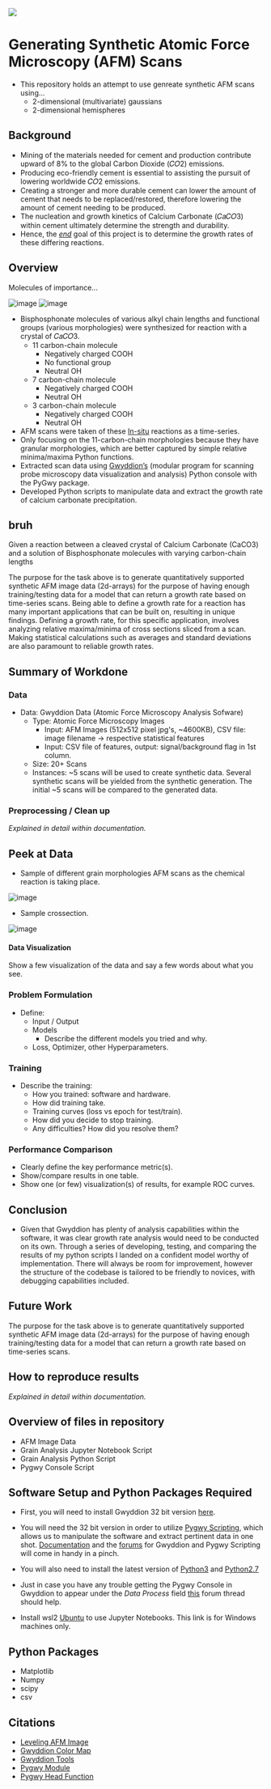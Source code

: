 ![](https://user-images.githubusercontent.com/89792487/208189079-d4fc4d67-01bc-4397-891e-52f05330eb12.png)

# Generating Synthetic Atomic Force Microscopy (AFM) Scans 

* This repository holds an attempt to use genreate synthetic AFM scans using... 
  * 2-dimensional (multivariate) gaussians
  * 2-dimensional hemispheres 

## Background

- Mining of the materials needed for cement and production contribute upward of 8% to the global Carbon Dioxide (𝐶𝑂2) emissions.
- Producing eco-friendly cement is essential to assisting the pursuit of lowering worldwide 𝐶𝑂2 emissions.
- Creating a stronger and more durable cement can lower the amount of cement that needs to be replaced/restored, therefore lowering the amount of cement needing to be produced.
- The nucleation and growth kinetics of Calcium Carbonate (𝐶𝑎𝐶𝑂3) within cement ultimately determine the strength and durability. 
- Hence, the <ins>*end*</ins> goal of this project is to determine the growth rates of these differing reactions.

## Overview

Molecules of importance...

![image](https://user-images.githubusercontent.com/89792487/235806003-09e8bc3a-f597-466b-850e-2d9820554cc2.png) ![image](https://user-images.githubusercontent.com/89792487/235805985-d4832663-c6cd-4724-9883-0283557edc9a.png) 

- Bisphosphonate molecules of various alkyl chain lengths and functional groups (various morphologies) were synthesized for reaction with a crystal of 𝐶𝑎𝐶𝑂3.
  - 11 carbon-chain molecule
    - Negatively charged COOH
    - No functional group 
    - Neutral OH
  - 7 carbon-chain molecule
    - Negatively charged COOH
    - Neutral OH
  - 3 carbon-chain molecule
    - Negatively charged COOH
    - Neutral OH
- AFM scans were taken of these [In-situ](https://homework.study.com/explanation/what-is-situ-in-organic-chemistry.html) reactions as a time-series.
- Only focusing on the 11-carbon-chain morphologies because they have granular morphologies, which are better captured by simple relative minima/maxima Python functions.
- Extracted scan data using [Gwyddion’s](http://gwyddion.net/) (modular program for scanning probe microscopy data visualization and analysis) Python console with the PyGwy package.
- Developed Python scripts to manipulate data and extract the growth rate of calcium carbonate precipitation.

## bruh 
Given a reaction between a cleaved crystal of Calcium Carbonate (CaCO3) and a solution of Bisphosphonate molecules with varying carbon-chain lengths 

The purpose for the task above is to generate quantitatively supported synthetic AFM image data (2d-arrays) for the purpose of having enough training/testing data for a model that can return a growth rate based on time-series scans. Being able to define a growth rate for a reaction has many important applications that can be built on, resulting in unique findings. Defining a growth rate, for this specific application, involves analyzing relative maxima/minima of cross sections sliced from a scan. Making statistical calculations such as averages and standard deviations are also paramount to reliable growth rates.

## Summary of Workdone
### Data

* Data: Gwyddion Data (Atomic Force Microscopy Analysis Sofware)
  * Type: Atomic Force Microscopy Images
    * Input: AFM Images (512x512 pixel jpg's, ~4600KB), CSV file: image filename -> respective statistical features
    * Input: CSV file of features, output: signal/background flag in 1st column.
  * Size: 20+ Scans
  * Instances: ~5 scans will be used to create synthetic data. Several synthetic scans will be yielded from the synthetic generation.  The initial ~5 scans will be compared to the generated data.

### Preprocessing / Clean up

*Explained in detail within documentation.*

## Peek at Data

* Sample of different grain morphologies AFM scans as the chemical reaction is taking place.


![image](https://user-images.githubusercontent.com/89792487/235526891-1a261fdc-9716-4b97-9bfe-bd2055f0b2f5.png)

* Sample crossection.


![image](https://user-images.githubusercontent.com/89792487/212432672-36cc6c40-362b-4877-9783-e73c8fdedfa6.png)

#### Data Visualization

Show a few visualization of the data and say a few words about what you see.

### Problem Formulation

* Define:
  * Input / Output
  * Models
    * Describe the different models you tried and why.
  * Loss, Optimizer, other Hyperparameters.

### Training

* Describe the training:
  * How you trained: software and hardware.
  * How did training take.
  * Training curves (loss vs epoch for test/train).
  * How did you decide to stop training.
  * Any difficulties? How did you resolve them?

### Performance Comparison

* Clearly define the key performance metric(s).
* Show/compare results in one table.
* Show one (or few) visualization(s) of results, for example ROC curves.

## Conclusion

* Given that Gwyddion has plenty of analysis capabilities within the software, it was clear growth rate analysis would need to be conducted on its own. Through a series of developing, testing, and comparing the results of my python scripts I landed on a confident model worthy of implementation. There will always be room for improvement, however the structure of the codebase is tailored to be friendly to novices, with debugging capabilities included.

## Future Work

The purpose for the task above is to generate quantitatively supported synthetic AFM image data (2d-arrays) for the purpose of having enough training/testing data for a model that can return a growth rate based on time-series scans.

## How to reproduce results

*Explained in detail within documentation.*

## Overview of files in repository

* AFM Image Data
* Grain Analysis Jupyter Notebook Script
* Grain Analysis Python Script
* Pygwy Console Script

## Software Setup and Python Packages Required

* First, you will need to install Gwyddion 32 bit version [here](https://sourceforge.net/projects/gwyddion/files/gwyddion/2.62/Gwyddion-2.62.win32.exe/download).

* You will need the 32 bit version in order to utilize [Pygwy Scripting](http://gwyddion.net/documentation/user-guide-en/pygwy.html), which allows us to manipulate the software and extract pertinent data in one shot.
[Documentation](http://gwyddion.net/documentation/head/pygwy/) and the [forums](https://sourceforge.net/p/gwyddion/discussion/) for Gwyddion and Pygwy Scripting will come in handy in a pinch.

* You will also need to install the latest version of [Python3](https://www.python.org/downloads/) and [Python2.7](https://www.python.org/downloads/release/python-2718/)

* Just in case you have any trouble getting the Pygwy Console in Gwyddion to appear under the *Data Process* field [this](https://sourceforge.net/p/gwyddion/discussion/pygwy/thread/75317bfd11/) forum thread should help.

* Install wsl2 [Ubuntu](https://ubuntu.com/tutorials/install-ubuntu-on-wsl2-on-windows-10#2-install-wsl) to use Jupyter Notebooks. This link is for Windows machines only.

## Python Packages

* Matplotlib
* Numpy
* scipy
* csv

## Citations

* [Leveling AFM Image](http://gwyddion.net/documentation/user-guide-en/leveling-and-background.html)
* [Gwyddion Color Map](http://gwyddion.net/documentation/user-guide-en/color-map.html)
* [Gwyddion Tools](http://gwyddion.net/documentation/user-guide-en/tools.html)
* [Pygwy Module](http://gwyddion.net/documentation/user-guide-en/pygwy.html)
* [Pygwy Head Function](http://gwyddion.net/documentation/head/pygwy/)






